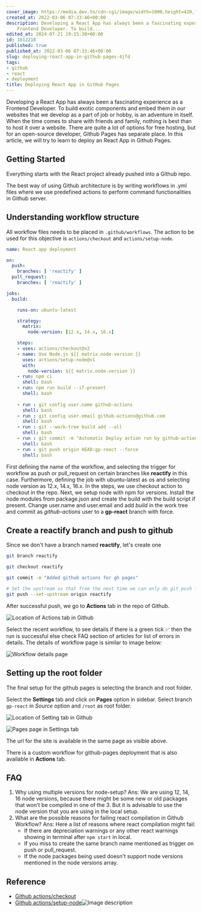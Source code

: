 ```yaml
---
cover_image: https://media.dev.to/cdn-cgi/image/width=1000,height=420,fit=cover,gravity=auto,format=auto/https%3A%2F%2Fdev-to-uploads.s3.amazonaws.com%2Fuploads%2Farticles%2F0mqmsf3owvhv3fea72wf.png
created_at: 2022-03-06 07:33:46+00:00
description: Developing a React App has always been a fascinating experience as a
    Frontend Developer. To build...
edited_at: 2024-07-21 19:15:30+00:00
id: 1012218
published: true
published_at: 2022-03-06 07:33:46+00:00
slug: deploying-react-app-in-github-pages-4jfd
tags:
- github
- react
- deployment
title: Deploying React App in GitHub Pages
---
```

Developing a React App has always been a fascinating experience as a Frontend Developer. To build exotic components and embed them in our websites that we develop as a part of job or hobby, is an adventure in itself. When the time comes to share with friends and family, nothing is best than to host it over a website. There are quite a lot of options for free hosting, but for an open-source developer, Github Pages has separate place. In this article, we will try to learn to deploy an React App in Github Pages.

## Getting Started

Everything starts with the React project already pushed into a Github repo.

The best way of using Github architecture is by writing workflows in .yml files where we use predefined actions to perform command functionalities in Github server.

## Understanding workflow structure

All workflow files needs to be placed in `.github/workflows`. The action to be used for this objective is `actions/checkout` and `actions/setup-node`.


```yml
name: React app deployment

on:
  push:
    branches: [ 'reactify' ]
  pull_request:
    branches: [ 'reactify' ]

jobs:
  build:

    runs-on: ubuntu-latest

    strategy:
      matrix:
        node-version: [12.x, 14.x, 16.x]

    steps:
    - uses: actions/checkout@v2
    - name: Use Node.js ${{ matrix.node-version }}
      uses: actions/setup-node@v1
      with:
        node-version: ${{ matrix.node-version }}
    - run: npm ci
      shell: bash
    - run: npm run build --if-present
      shell: bash
    
    - run : git config user.name github-actions
      shell: bash
    - run : git config user.email github-actions@github.com
      shell: bash
    - run : git --work-tree build add --all
      shell: bash
    - run : git commit -m "Automatic Deploy action run by github-actions"
      shell: bash
    - run : git push origin HEAD:gp-react --force
      shell: bash
```

First defining the name of the workflow, and selecting the trigger for workflow as push or pull_request on certain branches like **reactify** in this case. Furthermore, defining the job with ubuntu-latest as os and selecting node version as 12.x, 14.x, 16.x. In the steps, we use checkout action to checkout in the repo. Next, we setup node with npm for versions. Install the node modules from package.json and create the build with the build script if present. Change user.name and user.email and add *build* in the work tree and commit as *github-actions* user to a **gp-react** branch with force.

## Create a reactify branch and push to github

Since we don't have a branch named **reactify**, let's create one

```bash
git branch reactify

git checkout reactify

git commit -m "Added github actions for gh pages"

# Set the upstream so that from the next time we can only do git push for updating repo
git push --set-upstream origin reactify
```

After successful push, we go to **Actions** tab in the repo of Github.

![Location of Actions tab in Github](https://dev-to-uploads.s3.amazonaws.com/uploads/articles/ujc1xc3pvm97laegcchh.png)

Select the recent workflow, to see details if there is a green tick ✅ then the run is successful else check FAQ section of articles for list of errors in details. The details of workflow page is similar to image below: 

![Workflow details page](https://dev-to-uploads.s3.amazonaws.com/uploads/articles/xxjobo4dtsu3azc2rcsx.png)

## Setting up the root folder 

The final setup for the github pages is selecting the branch and root folder. 

Select the **Settings** tab and click on **Pages** option in sidebar.
Select branch `gp-react` in *Source* option and `/root` as root folder.

![Location of Setting tab in Github](https://dev-to-uploads.s3.amazonaws.com/uploads/articles/mn91rso0xt79d9wy1jd3.png)

![Pages page in Settings tab](https://dev-to-uploads.s3.amazonaws.com/uploads/articles/d92hyz89eriq5wegame7.png)

The url for the site is available in the same page as visible above.

There is a custom workflow for github-pages deployment that is also available in **Actions** tab.

## FAQ

1.  Why using multiple versions for node-setup?
    Ans: We are using 12, 14, 16 node versions, because there might be some new or old packages that won't be compiled in one of the 3. But it is advisable to use the node version that you are using in the local setup.
2.  What are the possible reasons for failing react compilation in Github Workflow?
    Ans: Here a list of reasons where react compilation might fail:
    - If there are depreciation warnings or any other react warnings showing in terminal after `npm start` in local.
    - If you miss to create the same branch name mentioned as trigger on push or pull_request.
    - If the node packages being used doesn't support node versions mentioned in the node versions array.

## Reference

- [Github actions/checkout](https://github.com/actions/checkout)
- [Github actions/setup-node](https://github.com/actions/setup-node)![Image description](https://dev-to-uploads.s3.amazonaws.com/uploads/articles/vyg1bd0k2qgaat5suhz2.png)

